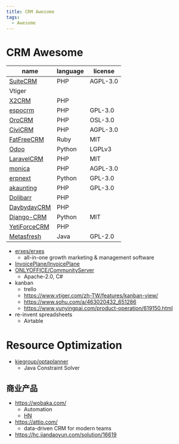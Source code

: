 ```yaml
---
title: CRM Awesome
tags:
  - Awesome
---
```


# CRM Awesome

| name           | language | license  |
| -------------- | -------- | -------- |
| [SuiteCRM]     | PHP      | AGPL-3.0 |
| Vtiger         |
| [X2CRM]        | PHP      |
| [espocrm]      | PHP      | GPL-3.0  |
| [OroCRM]       | PHP      | OSL-3.0  |
| [CiviCRM]      | PHP      | AGPL-3.0 |
| [FatFreeCRM]   | Ruby     | MIT      |
| [Odoo]         | Python   | LGPLv3   |
| [LaravelCRM]   | PHP      | MIT      |
| [monica]       | PHP      | AGPL-3.0 |
| [erpnext]      | Python   | GPL-3.0  |
| [akaunting]    | PHP      | GPL-3.0  |
| [Dolibarr]     | PHP      |
| [DaybydayCRM]  | PHP      |
| [Django-CRM]   | Python   | MIT      |
| [YetiForceCRM] | PHP      |
| [Metasfresh]   | Java     | GPL-2.0  |

[espocrm]: https://github.com/espocrm/espocrm
[suitecrm]: https://github.com/salesagility/SuiteCRM
[orocrm]: https://github.com/oroinc/crm
[civicrm]: https://github.com/civicrm/civicrm-core
[fatfreecrm]: https://github.com/fatfreecrm/fat_free_crm
[odoo]: https://github.com/odoo/odoo
[laravelcrm]: https://github.com/krayin/laravel-crm
[monica]: https://github.com/monicahq/monica
[erpnext]: https://github.com/frappe/erpnext
[akaunting]: https://github.com/akaunting/akaunting
[dolibarr]: https://github.com/Dolibarr/dolibarr
[daybydaycrm]: https://github.com/Bottelet/DaybydayCRM
[django-crm]: https://github.com/MicroPyramid/Django-CRM
[yetiforcecrm]: https://github.com/YetiForceCompany/YetiForceCRM
[metasfresh]: https://github.com/metasfresh/metasfresh
[x2crm]: https://github.com/X2Engine/X2CRM

<!--
https://awesomeopensource.com/projects/crm
https://crm.org/crmland/open-source-crm
-->

- [erxes/erxes](https://github.com/erxes/erxes)
  - all-in-one growth marketing & management software
- [InvoicePlane/InvoicePlane](https://github.com/InvoicePlane/InvoicePlane)
- [ONLYOFFICE/CommunityServer](https://github.com/ONLYOFFICE/CommunityServer)
  - Apache-2.0, C#
- kanban
  - trello
  - https://www.vtiger.com/zh-TW/features/kanban-view/
  - https://www.sohu.com/a/463020432_651286
  - https://www.yunyingpai.com/product-operation/619150.html
- re-invent spreadsheets
  - Airtable

# Resource Optimization

- [kiegroup/optaplanner](https://github.com/kiegroup/optaplanner)
  - Java Constraint Solver

## 商业产品

- https://wobaka.com/
  - Automation
  - [HN](https://news.ycombinator.com/item?id=29137297)
- https://attio.com/
  - data-driven CRM for modern teams
- https://hc.jiandaoyun.com/solution/16619
